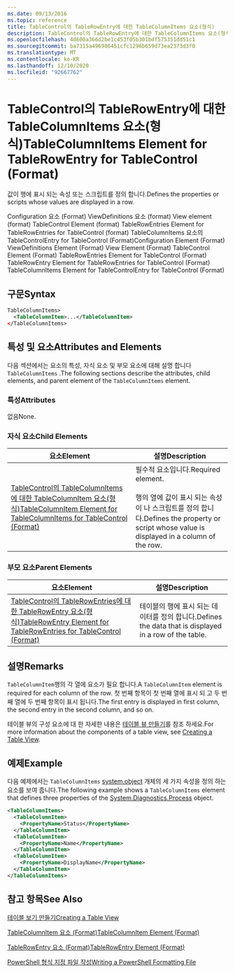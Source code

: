 ```yaml
---
ms.date: 09/13/2016
ms.topic: reference
title: TableControl의 TableRowEntry에 대한 TableColumnItems 요소(형식)
description: TableControl의 TableRowEntry에 대한 TableColumnItems 요소(형식)
ms.openlocfilehash: 4d600a366d2be1c453f05b301bdf575351dd51c1
ms.sourcegitcommit: ba7315a496986451cfc1296b659d73ea2373d3f0
ms.translationtype: MT
ms.contentlocale: ko-KR
ms.lasthandoff: 12/10/2020
ms.locfileid: "92667762"
---
```

# <a name="tablecolumnitems-element-for-tablerowentry-for-tablecontrol-format"></a><span data-ttu-id="b9025-103">TableControl의 TableRowEntry에 대한 TableColumnItems 요소(형식)</span><span class="sxs-lookup"><span data-stu-id="b9025-103">TableColumnItems Element for TableRowEntry for TableControl (Format)</span></span>

<span data-ttu-id="b9025-104">값이 행에 표시 되는 속성 또는 스크립트를 정의 합니다.</span><span class="sxs-lookup"><span data-stu-id="b9025-104">Defines the properties or scripts whose values are displayed in a row.</span></span>

<span data-ttu-id="b9025-105">Configuration 요소 (Format) ViewDefinitions 요소 (format) View element (format) TableControl Element (format) TableRowEntries Element for TableRowEntries for TableControl (format) TableColumnItems 요소의 TableControlEntry for TableControl (Format)</span><span class="sxs-lookup"><span data-stu-id="b9025-105">Configuration Element (Format) ViewDefinitions Element (Format) View Element (Format) TableControl Element (Format) TableRowEntries Element for TableControl (Format) TableRowEntry Element for TableRowEntries for TableControl (Format) TableColumnItems Element for TableControlEntry for TableControl (Format)</span></span>

## <a name="syntax"></a><span data-ttu-id="b9025-106">구문</span><span class="sxs-lookup"><span data-stu-id="b9025-106">Syntax</span></span>

```xml
TableColumnItems>
  <TableColumnItem>...</TableColumnItem>
</TableColumnItems>
```

## <a name="attributes-and-elements"></a><span data-ttu-id="b9025-107">특성 및 요소</span><span class="sxs-lookup"><span data-stu-id="b9025-107">Attributes and Elements</span></span>

<span data-ttu-id="b9025-108">다음 섹션에서는 요소의 특성, 자식 요소 및 부모 요소에 대해 설명 합니다 `TableColumnItems` .</span><span class="sxs-lookup"><span data-stu-id="b9025-108">The following sections describe the attributes, child elements, and parent element of the `TableColumnItems` element.</span></span>

### <a name="attributes"></a><span data-ttu-id="b9025-109">특성</span><span class="sxs-lookup"><span data-stu-id="b9025-109">Attributes</span></span>

<span data-ttu-id="b9025-110">없음</span><span class="sxs-lookup"><span data-stu-id="b9025-110">None.</span></span>

### <a name="child-elements"></a><span data-ttu-id="b9025-111">자식 요소</span><span class="sxs-lookup"><span data-stu-id="b9025-111">Child Elements</span></span>

|<span data-ttu-id="b9025-112">요소</span><span class="sxs-lookup"><span data-stu-id="b9025-112">Element</span></span>|<span data-ttu-id="b9025-113">설명</span><span class="sxs-lookup"><span data-stu-id="b9025-113">Description</span></span>|
|-------------|-----------------|
|[<span data-ttu-id="b9025-114">TableControl의 TableColumnItems에 대한 TableColumnItem 요소(형식)</span><span class="sxs-lookup"><span data-stu-id="b9025-114">TableColumnItem Element for TableColumnItems for TableControl (Format)</span></span>](./tablecolumnitem-element-for-tablecolumnitems-for-tablecontrol-format.md)|<span data-ttu-id="b9025-115">필수적 요소입니다.</span><span class="sxs-lookup"><span data-stu-id="b9025-115">Required element.</span></span><br /><br /> <span data-ttu-id="b9025-116">행의 열에 값이 표시 되는 속성이 나 스크립트를 정의 합니다.</span><span class="sxs-lookup"><span data-stu-id="b9025-116">Defines the property or script whose value is displayed in a column of the row.</span></span>|

### <a name="parent-elements"></a><span data-ttu-id="b9025-117">부모 요소</span><span class="sxs-lookup"><span data-stu-id="b9025-117">Parent Elements</span></span>

|<span data-ttu-id="b9025-118">요소</span><span class="sxs-lookup"><span data-stu-id="b9025-118">Element</span></span>|<span data-ttu-id="b9025-119">설명</span><span class="sxs-lookup"><span data-stu-id="b9025-119">Description</span></span>|
|-------------|-----------------|
|[<span data-ttu-id="b9025-120">TableControl의 TableRowEntries에 대한 TableRowEntry 요소(형식)</span><span class="sxs-lookup"><span data-stu-id="b9025-120">TableRowEntry Element for TableRowEntries for TableControl (Format)</span></span>](./tablerowentry-element-for-tablerowentries-for-tablecontrol-format.md)|<span data-ttu-id="b9025-121">테이블의 행에 표시 되는 데이터를 정의 합니다.</span><span class="sxs-lookup"><span data-stu-id="b9025-121">Defines the data that is displayed in a row of the table.</span></span>|

## <a name="remarks"></a><span data-ttu-id="b9025-122">설명</span><span class="sxs-lookup"><span data-stu-id="b9025-122">Remarks</span></span>

<span data-ttu-id="b9025-123">`TableColumnItem`행의 각 열에 요소가 필요 합니다.</span><span class="sxs-lookup"><span data-stu-id="b9025-123">A `TableColumnItem` element is required for each column of the row.</span></span> <span data-ttu-id="b9025-124">첫 번째 항목이 첫 번째 열에 표시 되 고 두 번째 열에 두 번째 항목이 표시 됩니다.</span><span class="sxs-lookup"><span data-stu-id="b9025-124">The first entry is displayed in first column, the second entry in the second column, and so on.</span></span>

<span data-ttu-id="b9025-125">테이블 뷰의 구성 요소에 대 한 자세한 내용은 [테이블 뷰 만들기](./creating-a-table-view.md)를 참조 하세요.</span><span class="sxs-lookup"><span data-stu-id="b9025-125">For more information about the components of a table view, see [Creating a Table View](./creating-a-table-view.md).</span></span>

## <a name="example"></a><span data-ttu-id="b9025-126">예제</span><span class="sxs-lookup"><span data-stu-id="b9025-126">Example</span></span>

<span data-ttu-id="b9025-127">다음 예제에서는 `TableColumnItems` [system.object](/dotnet/api/System.Diagnostics.Process) 개체의 세 가지 속성을 정의 하는 요소를 보여 줍니다.</span><span class="sxs-lookup"><span data-stu-id="b9025-127">The following example shows a `TableColumnItems` element that defines three properties of the [System.Diagnostics.Process](/dotnet/api/System.Diagnostics.Process) object.</span></span>

```xml
<TableColumnItems>
  <TableColumnItem>
    <PropertyName>Status</PropertyName>
  </TableColumnItem>
  <TableColumnItem>
    <PropertyName>Name</PropertyName>
  </TableColumnItem>
  <TableColumnItem>
    <PropertyName>DisplayName</PropertyName>
  </TableColumnItem>
</TableColumnItems>

```

## <a name="see-also"></a><span data-ttu-id="b9025-128">참고 항목</span><span class="sxs-lookup"><span data-stu-id="b9025-128">See Also</span></span>

[<span data-ttu-id="b9025-129">테이블 보기 만들기</span><span class="sxs-lookup"><span data-stu-id="b9025-129">Creating a Table View</span></span>](./creating-a-table-view.md)

[<span data-ttu-id="b9025-130">TableColumnItem 요소 (Format)</span><span class="sxs-lookup"><span data-stu-id="b9025-130">TableColumnItem Element (Format)</span></span>](./tablecolumnitem-element-for-tablecolumnitems-for-tablecontrol-format.md)

[<span data-ttu-id="b9025-131">TableRowEntry 요소 (Format)</span><span class="sxs-lookup"><span data-stu-id="b9025-131">TableRowEntry Element (Format)</span></span>](./tablerowentry-element-for-tablerowentries-for-tablecontrol-format.md)

[<span data-ttu-id="b9025-132">PowerShell 형식 지정 파일 작성</span><span class="sxs-lookup"><span data-stu-id="b9025-132">Writing a PowerShell Formatting File</span></span>](./writing-a-powershell-formatting-file.md)

